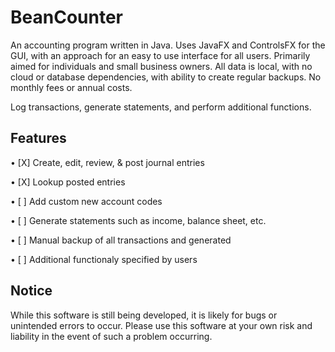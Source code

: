 <h1>BeanCounter</h1>
An accounting program written in Java. Uses JavaFX and ControlsFX for the GUI, with an approach for an easy to use interface for all users. Primarily aimed for individuals and small business owners. All data is local, with no cloud or database dependencies, with ability to create regular backups. No monthly fees or annual costs.

Log transactions, generate statements, and perform additional functions.

<h2>Features</h2>

• [X] Create, edit, review, & post journal entries

• [X] Lookup posted entries

• [ ] Add custom new account codes

• [ ] Generate statements such as income, balance sheet, etc.

• [ ] Manual backup of all transactions and generated 

• [ ] Additional functionaly specified by users

<h2>Notice</h2>
While this software is still being developed, it is likely for bugs or unintended errors to occur. Please use this software at your own risk and liability in the event of such a problem occurring.
